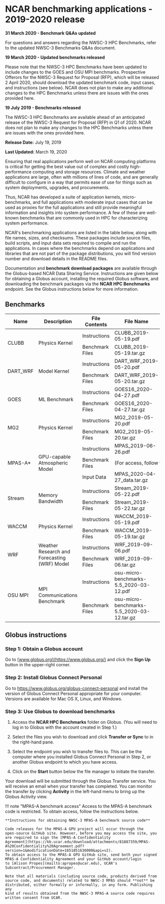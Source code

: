 # NCAR benchmarking applications - 2019-2020 release

**31 March 2020 - Benchmark Q&As updated**

For questions and answers regarding the NWSC-3 HPC Benchmarks, refer to
the updated NWSC-3 Benchmarks Q&As document.

**19 March 2020 - Updated benchmarks released**

Please note that the NWSC-3 HPC Benchmarks have been updated to include
changes to the GOES and OSU MPI benchmarks. Prospective Offerors for the
NWSC-3 Request for Proposal (RFP), which will be released 2 April 2020,
should download the updated benchmark code, input cases, and
instructions (see below). NCAR does not plan to make any additional
changes to the HPC Benchmarks unless there are issues with the ones
provided here.

**19 July 2019 - Benchmarks released**

The NWSC-3 HPC Benchmarks are available ahead of an anticipated release
of the NWSC-3 Request for Proposal (RFP) in Q1 of 2020. NCAR does not
plan to make any changes to the HPC Benchmarks unless there are issues
with the ones provided here.


**Release Date:** July 19, 2019

**Last Updated:** March 19, 2020

Ensuring that real applications perform well on NCAR computing platforms
is critical for getting the best value out of complex and costly
high-performance computing and storage resources. Climate and weather
applications are large, often with millions of lines of code, and are
generally difficult to configure in a way that permits ease of use for
things such as system deployments, upgrades, and procurements.

Thus, NCAR has developed a suite of application kernels,
micro-benchmarks, and full applications with moderate input cases that
can be used as proxies for the full applications and still provide
meaningful information and insights into system performance. A few of
these are well-known benchmarks that are commonly used in HPC for
characterizing system performance.

NCAR's benchmarking applications are listed in the table below, along
with file names, sizes, and checksums. These packages include source
files, build scripts, and input data sets required to compile and run
the applications. In cases where the benchmarks depend on applications
and libraries that are not part of the package distributions, you will
find version number and download details in the README files.

Documentation and **benchmark download packages** are available through
the Globus-based NCAR Data Sharing Service. Instructions are given below
for obtaining a Globus account, installing the required Globus software,
and downloading the benchmark packages via the **NCAR HPC
Benchmarks** endpoint. See the Globus instructions below for more
information.

## Benchmarks

<table>
  <colgroup>
    <col style="width: 11%" />
    <col style="width: 14%" />
    <col style="width: 10%" />
    <col style="width: 17%" />
    <col style="width: 12%" />
    <col style="width: 32%" />
  </colgroup>
  <thead>
    <tr class="header">
      <th><strong>Name</strong></th>
      <th><strong>Description</strong></th>
      <th><strong>File Contents</strong></th>
      <th><strong>File Name</strong></th>
      <th><strong> Size<br />
          (Bytes)</strong></th>
      <th><strong>  MD5 Checksum</strong></th>
    </tr>
  </thead>
  <tbody>
    <tr class="odd">
      <td rowspan="2">CLUBB</td>
      <td rowspan="2">Physics Kernel</td>
      <td>Instructions</td>
      <td>CLUBB_2019-05-19.pdf</td>
      <td>63246</td>
      <td>006fb83f72d3cc4042c361701f837ea4</td>
    </tr>
    <tr class="even">
      <td>Benchmark Files</td>
      <td>CLUBB_2019-05-19.tar.gz</td>
      <td>184931304</td>
      <td>626d0c5108f76c662d8e722fa64cfe82</td>
    </tr>
    <tr class="odd">
      <td rowspan="2">DART_WRF</td>
      <td rowspan="2">Model Kernel</td>
      <td>Instructions</td>
      <td>DART_WRF_2019-05-20.pdf</td>
      <td>59749</td>
      <td>cbe78c13a80073910c0275467c52ee2c</td>
    </tr>
    <tr class="even">
      <td>Benchmark Files</td>
      <td>DART_WRF_2019-05-20.tar.gz</td>
      <td>258607013</td>
      <td>a388e961fce0960d096417cd45e1f00f</td>
    </tr>
    <tr class="odd">
      <td rowspan="2">GOES</td>
      <td rowspan="2">ML Benchmark</td>
      <td>Instructions</td>
      <td>GOES16_2020-04-27.pdf </td>
      <td>71665</td>
      <td>1d9ba301526d25cd768304e14fa5ab14</td>
    </tr>
    <tr class="even">
      <td>Benchmark Files</td>
      <td>GOES16_2020-04-27.tar.gz</td>
      <td>3578032111</td>
      <td>5517e495689c75c4f71478d5d3f45e7e</td>
    </tr>
    <tr class="odd">
      <td rowspan="2">MG2</td>
      <td rowspan="2">Physics Kernel</td>
      <td>Instructions</td>
      <td>MG2_2019-05-20.pdf</td>
      <td>61804</td>
      <td>c13a288f425993504ab9ce5db692c008</td>
    </tr>
    <tr class="even">
      <td>Benchmark Files</td>
      <td>MG2_2019-05-20.tar.gz</td>
      <td>85366943</td>
      <td>25ebc145a374d3ccd1d410f9d495261a</td>
    </tr>
    <tr class="odd">
      <td rowspan="3">MPAS-A*</td>
      <td rowspan="3">GPU-capable Atmospheric Model</td>
      <td>Instructions</td>
      <td>MPAS_2019-06-26.pdf</td>
      <td>274813</td>
      <td>cf523aa8e3a9d889d11817d0d07edca9<br />
      </td>
    </tr>
    <tr class="even">
      <td>Benchmark Files</td>
      <td colspan="3">(For access, follow the instructions below)</td>
    </tr>
    <tr class="odd">
      <td>Input Data</td>
      <td>MPAS_2020-04-27_data.tar.gz</td>
      <td>17270465681</td>
      <td>0ced450ce164b86cb9a6c82a5dcfd966</td>
    </tr>
    <tr class="even">
      <td rowspan="2">Stream</td>
      <td rowspan="2">Memory Bandwidth</td>
      <td>Instructions</td>
      <td>Stream_2019-05-22.pdf</td>
      <td>69436</td>
      <td>577d9da38eed93d782d6a046c36d7353</td>
    </tr>
    <tr class="odd">
      <td>Benchmark Files</td>
      <td>Stream_2019-05-22.tar.gz</td>
      <td>20743</td>
      <td>23d9d58f8d709553c7e409ab1b1e44cc</td>
    </tr>
    <tr class="even">
      <td rowspan="2">WACCM</td>
      <td rowspan="2">Physics Kernel</td>
      <td>Instructions</td>
      <td>WACCM_2019-05-19.pdf</td>
      <td>62391</td>
      <td>6bb2d8bd1df3471ad93a17540e2c2c17</td>
    </tr>
    <tr class="odd">
      <td>Benchmark Files</td>
      <td>WACCM_2019-05-19.tar.gz</td>
      <td>18289529</td>
      <td>b31c36c58f5ecbbb613caaa39b663b32</td>
    </tr>
    <tr class="even">
      <td rowspan="2">WRF</td>
      <td rowspan="2">Weather Research and Forecasting (WRF) Model</td>
      <td>Instructions</td>
      <td>WRF_2019-09-06.pdf</td>
      <td>93213</td>
      <td>2a47071030e4417d4873938333a60af9</td>
    </tr>
    <tr class="odd">
      <td>Benchmark Files</td>
      <td>WRF_2019-09-06.tar.gz</td>
      <td>9778202346</td>
      <td>bec5bf5cc682b14ebb30a2da51d381ab</td>
    </tr>
    <tr class="even">
      <td rowspan="2">OSU MPI</td>
      <td rowspan="2">MPI Communications Benchmark</td>
      <td>Instructions</td>
      <td>osu-micro-benchmarks-5.5_2020-03-12.pdf</td>
      <td>62732</td>
      <td>4baea167d0698973e751b75e578ac6bb</td>
    </tr>
    <tr class="odd">
      <td>Benchmark Files</td>
      <td>osu-micro-benchmarks-5.5_2020-03-12.tar.gz</td>
      <td>765369</td>
      <td>bcb970d5a1f3424e2c7302ff60611008</td>
    </tr>
  </tbody>
</table>

## Globus instructions

### Step 1: Obtain a Globus account

Go to [www.globus.org](https://www.globus.org/) and click the **Sign
Up** button in the upper-right corner.

### Step 2: Install Globus Connect Personal

Go to <https://www.globus.org/globus-connect-personal> and install the
version of Globus Connect Personal appropriate for your computer.
Versions are available for Mac OS X, Linux, and Windows.

### Step 3: Use Globus to download benchmarks

1.  Access the **NCAR HPC Benchmarks** folder on Globus. (You will need
    to log in to Globus with the account created in Step 1.)

2.  Select the files you wish to download and click **Transfer or
    Sync** to in the right-hand pane.

3.  Select the endpoint you wish to transfer files to. This can be the
    computer where you installed Globus Connect Personal in Step 2, or
    another Globus endpoint to which you have access.

4.  Click on the **Start** button below the file manager to initiate the
    transfer.

Your download will be submitted through the Globus Transfer service. You
will receive an email when your transfer has completed. You can monitor
the transfer by clicking **Activity** in the left-hand menu to bring up
the Globus Activity view.

!!! note "MPAS-A benchmark access"
    Access to the MPAS-A benchmark code is restricted. To obtain access, follow the instructions below.

    **Instructions for obtaining NWSC-3 MPAS-A benchmark source code**

    Code releases for the MPAS-A GPU project will occur through the
    open-source GitHub site. However, before you may access the site, you
    are required to sign the [MPAS-A Confidentiality
    Agreement](https://kb.ucar.edu/download/attachments/81887359/MPAS-A%20Confidentiality%20Agreement.pdf?version=1&modificationDate=1651851636000&api=v2).
    To obtain access to the MPAS-A GPU GitHub site, send both your signed
    MPAS-A Confidentiality Agreement and your GitHub account/login
    to [Alison Propes](mailto:apropes@ucar.edu), UCAR's
    Subcontract/Procurement Manager.

    Note that all materials (including source code, products derived from
    source code, and documents) related to NWSC-3 MPAS should **not** be
    distributed, either formally or informally, in any form. Publishing any
    kind of results obtained from the NWSC-3 MPAS-A source code requires
    written consent from UCAR.
